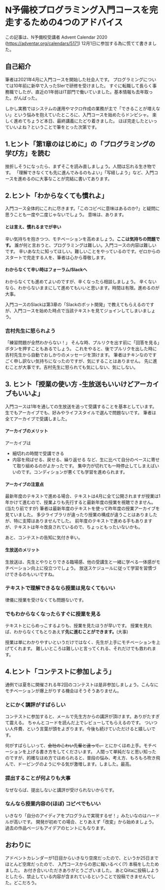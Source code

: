 # N予備校プログラミング入門コースを完走するための4つのアドバイス
この記事は、N予備校受講者 Advent Calendar 2020 (https://adventar.org/calendars/5171) 12月1日に参加する為に慌てて書きました。

## 自己紹介
筆者は2021年4月に入門コースを開始した社会人です。
プログラミングについては10年前に新卒で入ったSIerで研修を受けました。
すぐに転職して長らく事務職でしたが、直近の1年弱はIT部門で働いていました。基本情報も去年取った。がんばった。

しかし実務ではシステムの運用やマクロ作成の業務が主で「できることが増えない」という悩みを抱えていたところに、入門コースを始めたらドンピシャ。
楽しく進めてちょうど本日、最終講義にたどり着きました。
ほぼ完走したといっていいよね？ということで筆をとった次第です。

## 1.ヒント「第1章のはじめに」の「プログラミングの学び方」を読む
挫折しそうになったら、まずそこを読み直しましょう。人間は忘れる生き物です。
「理解できなくても先に進んでみるのもよい」「写経しよう」など、入門コースを進めるのに大事なことが完結に書いてあります。

## 2.ヒント「わからなくても慣れよ」
入門コース全体的にこれに尽きます。「このコピペに意味はあるのか?」と疑問に思うことも一度や二度じゃないでしょう。
意味は、あります。

#### とは言え、慣れるまでが辛い
辛い気持ちを抱きつつ、モチベーションを高めましょう。**ここは気持ちの問題です。**
誰が何と言おうと、プログラミングは難しい。入門コースの内容は難しいです。
辛いあなたに知ってほしい。難しいことをやっているのです。ゼロからのスタートで完走する人を、筆者は心から尊敬します。

#### わからなくて辛い時はフォーラム/Slackへ
わからなくても進めてよいのですが、辛くなったら相談しましょう。
辛くないなら、わからないままにして進めてもいいと思います。時間は有限。進めるのが大事。

入門コースのSlackは第3章の「Slackのボット開発」で教えてもらえるのですが、入門コースを始めた時点で当該テキストを見てジョインしてしまいましょう。

### 吉村先生に怒られよう
「練習問題が全然わからない！」
そんな時、プルリクを出す前に「回答を見る」ボタンを押すこともあるでしょう。
これをやると、後でプルリクを出した時に吉村先生から自動でおしかりのメッセージを頂けます。
筆者はチキンなのですごく申し訳ない気持ちになったのですが、気にすることはありません。
先に進むことが大事です。吉村先生に怒られても気にしない、気にしない。

## 3. ヒント「授業の使い方 -生放送もいいけどアーカイブもいいよ」
入門コースは1年を通しての生放送を追って受講することを基本としています。
生でもアーカイブでも、好みやライフスタイルで選んで問題ないです。
筆者は全てアーカイブで受講しました。

#### アーカイブのメリット
アーカイブは
- 細切れの時間で受講できる 
- 内容を飛ばせる、戻せる、繰り返せる
など、生に比べて自分のペースに寄せて取り組めるのがよかったです。
集中力が切れても一時停止してしまえばいいのです。コンディションが悪くても学習を進められます。

#### アーカイブの注意点
最新年度のテキストで進める場合、テキストは4月に全て公開されますが授業は1年かけて進むので、授業よりも先行すると最新年度の授業を視聴できません。(当たり前ですが) 
筆者は最新年度のテキストを使って昨年度の授業アーカイブを見ていました。
多少ライブラリが違ったり授業の構成が違うことはありましたが、特に支障はありませんでした。
前年度のテキストで進める手もありますが、テキストは年々改良されているので、ちょっともったいないかも。

あと、コンテストの告知に気付き辛い。

#### 生放送のメリット
生放送は、先生とやりとりできる臨場感、他の受講生と一緒に学べる一体感がモチベーション向上に役立つでしょう。
放送スケジュールに従って学習を習慣づけできるのもいいですね。

### テキストで理解できるなら授業は見なくてもいい
律儀に授業を受けなくても問題ないです。

### でもわからなくなったらすぐに授業を見る
テキストとにらめっこするよりも、授業を見たほうが早いです。
授業を見れば、わからなくてもとりあえず**先に進むことができます。**(大事)

授業は単にわかりやすいというだけではなく、先生が上手にモチベーションを上げてくれます。
難しいところは難しいと言ってくれる、それだけでも救われます。

## 4.ヒント「コンテストに参加しよう」
通例では夏冬に開催される年2回のコンテストは是非参加しましょう。こんなにモチベーションが爆上がりする機会はそうそうありません。

### とにかく講評がすばらしい
コンテストに参加すると、メールで先生方からの講評が頂けます。ありがたすぎて震える。
ちゃんとコードを読んだ上でレビューしてもらえるのです。
ついつい人件費、という言葉が頭をよぎります。今後も続けていただけると嬉しいです。

何がすばらしいって、~~会社のこわい先輩と違って、~~ とにかくほめ上手。モチベーションを上げる書き方をしてくださいます。
人間って単純だなと思い知ったのですが、的確なほめ方でほめられると、普段の悩み、考え方、もろもろ吹き飛んで、ドーピングのようにやる気が激増します。しました。最高。

### 提出することが何よりも大事
なぜならば、提出しないと講評が受けられないからです。

### なんなら授業内容の(ほぼ) コピペでもいい
いきなり「自分のアイディアをプログラムで実現するぜ！」みたいなのはハードルが高いです。
開発が初めての場合、とりあえず「改変」から始めましょう。
過去の作品ページもアイデアのヒントにもなります。

## おわりに
アドベントカレンダーが1日目からいきなり空席だったので、というか25日までほとんど空席だったので、
入門コースからの恩に報いるべく(?) 本稿をしたためました。
お付き合いいただきありがとうございました。
あとQiitaに投稿しようとしたら、禁止している内容が含まれているということで投稿できませんでした。どこだろう。

